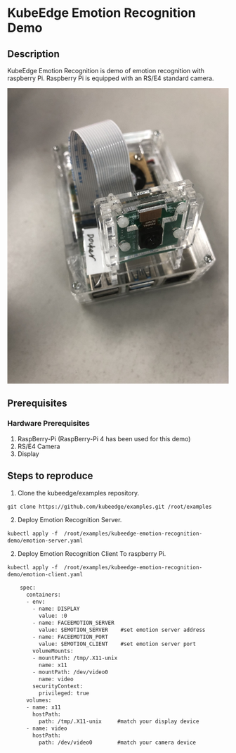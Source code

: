 # KubeEdge Emotion Recognition Demo

## Description

KubeEdge Emotion Recognition is demo of emotion recognition with raspberry Pi. Raspberry Pi is equipped with an RS/E4 standard camera.

<img src="images/raspberry-video.jpg">


## Prerequisites

### Hardware Prerequisites

1. RaspBerry-Pi (RaspBerry-Pi 4 has been used for this demo)
2. RS/E4 Camera
3. Display

## Steps to reproduce

1. Clone the kubeedge/examples repository.

```console
git clone https://github.com/kubeedge/examples.git /root/examples
```

2. Deploy Emotion Recognition Server.

```console
kubectl apply -f  /root/examples/kubeedge-emotion-recognition-demo/emotion-server.yaml
```

2. Deploy Emotion Recognition Client To raspberry Pi.

```console
kubectl apply -f  /root/examples/kubeedge-emotion-recognition-demo/emotion-client.yaml
```
```
    spec:
      containers:
      - env:
        - name: DISPLAY
          value: :0
        - name: FACEEMOTION_SERVER
          value: $EMOTION_SERVER    #set emotion server address 
        - name: FACEEMOTION_PORT
          value: $EMOTION_CLIENT    #set emotion server port
        volumeMounts:
        - mountPath: /tmp/.X11-unix 
          name: x11
        - mountPath: /dev/video0
          name: video
        securityContext:
          privileged: true
      volumes:
      - name: x11
        hostPath:
          path: /tmp/.X11-unix     #match your display device
      - name: video
        hostPath:
          path: /dev/video0        #match your camera device
```
